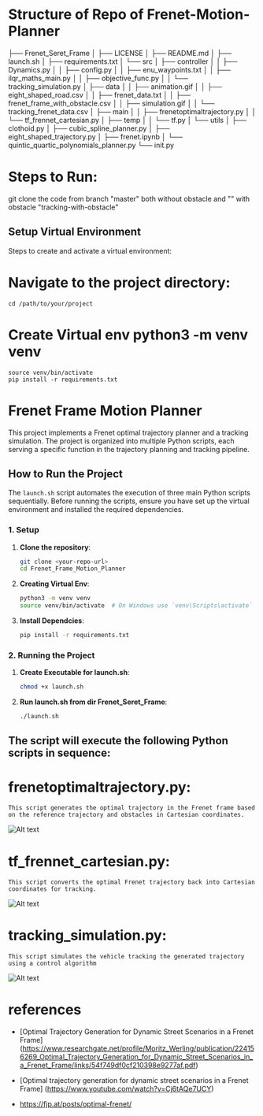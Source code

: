 # Structure of Repo of Frenet-Motion-Planner

├── Frenet_Seret_Frame │ ├── LICENSE │ ├── README.md │ ├── launch.sh │ ├── requirements.txt │ └── src │ ├── controller │ │ ├── Dynamics.py │ │ ├── config.py │ │ ├── enu_waypoints.txt │ │ ├── ilqr_maths_main.py │ │ ├── objective_func.py │ │ └── tracking_simulation.py │ ├── data │ │ ├── animation.gif │ │ ├── eight_shaped_road.csv │ │ ├── frenet_data.txt │ │ ├── frenet_frame_with_obstacle.csv │ │ ├── simulation.gif │ │ └── tracking_frenet_data.csv │ ├── main │ │ ├── frenetoptimaltrajectory.py │ │ └── tf_frennet_cartesian.py │ ├── temp │ │ └── tf.py │ └── utils │ ├── clothoid.py │ ├── cubic_spline_planner.py │ ├── eight_shaped_trajectory.py │ ├── frenet.ipynb │ └── quintic_quartic_polynomials_planner.py └── init.py

# Steps to Run:

git clone the code from branch "master" both without obstacle and "" with obstacle "tracking-with-obstacle"

## Setup Virtual Environment
Steps to create and activate a virtual environment:

# Navigate to the project directory:
    cd /path/to/your/project
# Create Virtual env python3 -m venv venv
    source venv/bin/activate
    pip install -r requirements.txt

# Frenet Frame Motion Planner

This project implements a Frenet optimal trajectory planner and a tracking simulation. The project is organized into multiple Python scripts, each serving a specific function in the trajectory planning and tracking pipeline.

## How to Run the Project

The `launch.sh` script automates the execution of three main Python scripts sequentially. Before running the scripts, ensure you have set up the virtual environment and installed the required dependencies.

### 1. Setup

1. **Clone the repository**:

   ```bash
   git clone <your-repo-url>
   cd Frenet_Frame_Motion_Planner

2. **Creating Virtual Env**:

    ```bash
    python3 -m venv venv
    source venv/bin/activate  # On Windows use `venv\Scripts\activate`
3. **Install Dependcies**:

    ```bash
    pip install -r requirements.txt

### 2. Running the Project

1. **Create Executable for launch.sh**:

   ```bash
   chmod +x launch.sh
2. **Run launch.sh from dir Frenet_Seret_Frame**:

   ```bash
   ./launch.sh

## The script will execute the following Python scripts in sequence:


# frenetoptimaltrajectory.py: 
    This script generates the optimal trajectory in the Frenet frame based on the reference trajectory and obstacles in Cartesian coordinates.
![Alt text](Frenet_Seret_Frame/src/data/animation.gif)

# tf_frennet_cartesian.py:
    This script converts the optimal Frenet trajectory back into Cartesian coordinates for tracking.
![Alt text](Frenet_Seret_Frame/src/data/trajectories.png)

#   tracking_simulation.py: 
    This script simulates the vehicle tracking the generated trajectory using a control algorithm
![Alt text](Frenet_Seret_Frame/src/data/simulation.gif)

# references

- [Optimal Trajectory Generation for Dynamic Street Scenarios in a Frenet Frame]
(https://www.researchgate.net/profile/Moritz_Werling/publication/224156269_Optimal_Trajectory_Generation_for_Dynamic_Street_Scenarios_in_a_Frenet_Frame/links/54f749df0cf210398e9277af.pdf)

- [Optimal trajectory generation for dynamic street scenarios in a Frenet Frame]
(https://www.youtube.com/watch?v=Cj6tAQe7UCY)

- https://fjp.at/posts/optimal-frenet/